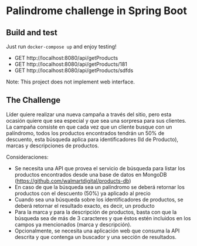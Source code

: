 # Palindrome challenge in Spring Boot

## Build and test

Just run `docker-compose up` and enjoy testing!

- GET http://localhost:8080/api/getProducts
- GET http://localhost:8080/api/getProducts/181
- GET http://localhost:8080/api/getProducts/sdfds

Note: This project does not implement web interface.

## The Challenge

Líder quiere realizar una nueva campaña a través del sitio, pero esta ocasión quiere que sea
especial y que sea una sorpresa para sus clientes.
La campaña consiste en que cada vez que un cliente busque con un palíndromo, todos los
productos encontrados tendrán un 50% de descuento, esta búsqueda aplica para
identificadores (Id de Producto), marcas y descripciones de productos.

Consideraciones:
- Se necesita una API que provea el servicio de búsqueda para listar los productos
encontrados desde una base de datos en MongoDB (https://github.com/walmartdigital/products-db)
- En caso de que la búsqueda sea un palíndromo se deberá retornar los productos
con el descuento (50%) ya aplicado al precio
- Cuando sea una búsqueda sobre los identificadores de productos, se deberá
retornar el resultado exacto, es decir, un producto
- Para la marca y para la descripción de productos, basta con que la búsqueda sea de
más de 3 caracteres y que éstos estén incluidos en los campos ya mencionados
(marca y descripción).
- Opcionalmente, se necesita una aplicación web que consuma la API descrita y que
contenga un buscador y una sección de resultados.
